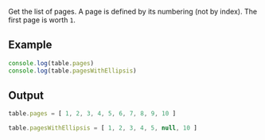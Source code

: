 

Get the list of pages. 
A page is defined by its numbering (not by index). The first page is worth `1`.


## Example

```ts
console.log(table.pages)
console.log(table.pagesWithEllipsis)
```

## Output

```ts
table.pages = [ 1, 2, 3, 4, 5, 6, 7, 8, 9, 10 ]

table.pagesWithEllipsis = [ 1, 2, 3, 4, 5, null, 10 ]

```

